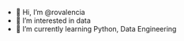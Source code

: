 - 👋 Hi, I’m @rovalencia
- 👀 I’m interested in data
- 🌱 I’m currently learning Python, Data Engineering

<!---
rovalencia/rovalencia is a ✨ special ✨ repository because its `README.md` (this file) appears on your GitHub profile.
You can click the Preview link to take a look at your changes.
--->
